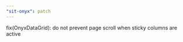 ```yaml
---
"sit-onyx": patch
---
```


fix(OnyxDataGrid): do not prevent page scroll when sticky columns are active
